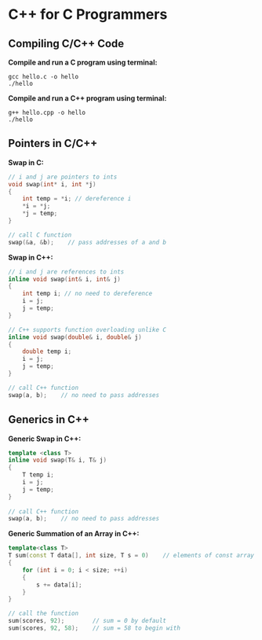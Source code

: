 # C++ for C Programmers

## Compiling C/C++ Code
**Compile and run a C program using terminal:**
```
gcc hello.c -o hello
./hello
``` 

**Compile and run a C++ program using terminal:**
```
g++ hello.cpp -o hello
./hello
```

## Pointers in C/C++
**Swap in C:**
``` c
// i and j are pointers to ints
void swap(int* i, int *j)
{
	int temp = *i; // dereference i
	*i = *j;
	*j = temp;
}

// call C function
swap(&a, &b);    // pass addresses of a and b
```

**Swap in C++:**
``` cpp
// i and j are references to ints
inline void swap(int& i, int& j)
{
  	int temp i; // no need to dereference
  	i = j;
  	j = temp;
}

// C++ supports function overloading unlike C
inline void swap(double& i, double& j)
{
  	double temp i;
  	i = j;
  	j = temp;
}

// call C++ function
swap(a, b);    // no need to pass addresses
```

## Generics in C++
**Generic Swap in C++:**
``` cpp
template <class T>
inline void swap(T& i, T& j)
{
  	T temp i;
  	i = j;
  	j = temp;
}
    
// call C++ function
swap(a, b);    // no need to pass addresses
```

**Generic Summation of an Array in C++:**
``` cpp
template<class T>
T sum(const T data[], int size, T s = 0)	// elements of const array can not be modified
{
	for (int i = 0; i < size; ++i)
	{
		s += data[i];
	}
}

// call the function
sum(scores, 92);		// sum = 0 by default
sum(scores, 92, 58);	// sum = 58 to begin with
```

